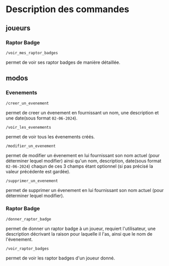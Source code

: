 # Description des commandes

## joueurs
### Raptor Badge
```
/voir_mes_raptor_badges
```
permet de voir ses raptor badges de manière détaillée.


## modos
### Evenements
```
/creer_un_evenement
```
permet de creer un évenement en fournissant un nom, une description et une date(sous format ```02-06-2024```).
```
/voir_les_evenements
```
permet de voir tous les évenements créés.
```
/modifier_un_evenement
```
permet de modifier un évenement en lui fournissant son nom actuel (pour déterminer lequel modifier) ainsi qu'un nom, description, date(sous format ```02-06-2024```) chaqun de ces 3 champs étant optionnel (si pas précisé la valeur précédente est gardée).
```
/supprimer_un_evenement
```
permet de supprimer un évenement en lui fournissant son nom actuel (pour déterminer lequel modifier).

### Raptor Badge
```
/donner_raptor_badge
```
permet de donner un raptor badge à un joueur, requiert l'utilisateur, une description décrivant la raison pour laquelle il l'as, ainsi que le nom de l'évenement.
```
/voir_raptor_badges
```
permet de voir les raptor badges d'un joueur donné.
